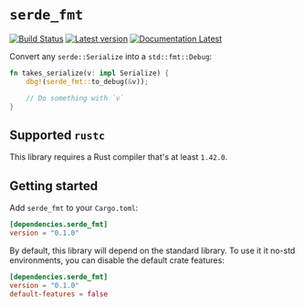 # `serde_fmt`

[![Build Status](https://travis-ci.com/KodrAus/serde_fmt.svg?branch=master)](https://travis-ci.com/KodrAus/serde_fmt)
[![Latest version](https://img.shields.io/crates/v/serde_fmt.svg)](https://crates.io/crates/serde_fmt)
[![Documentation Latest](https://docs.rs/serde_fmt/badge.svg)](https://docs.rs/serde_fmt)

Convert any `serde::Serialize` into a `std::fmt::Debug`:

```rust
fn takes_serialize(v: impl Serialize) {
    dbg!(serde_fmt::to_debug(&v));

    // Do something with `v`
}
```

## Supported `rustc`

This library requires a Rust compiler that's at least `1.42.0`.

## Getting started

Add `serde_fmt` to your `Cargo.toml`:

```toml
[dependencies.serde_fmt]
version = "0.1.0"
```

By default, this library will depend on the standard library. To use it it no-std environments, you can disable the default crate features:

```toml
[dependencies.serde_fmt]
version = "0.1.0"
default-features = false
```
